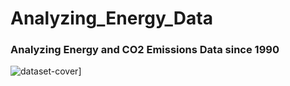 # **Analyzing_Energy_Data**
### Analyzing Energy and CO2 Emissions Data since 1990
![dataset-cover](https://user-images.githubusercontent.com/91852444/194758147-4eb8eb75-9d67-4000-b7c7-c0ff60bc4fc8.jpg)]
